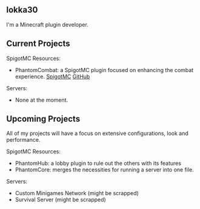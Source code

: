 ## lokka30
I'm a Minecraft plugin developer.

## Current Projects
SpigotMC Resources:
- PhantomCombat: a SpigotMC plugin focused on enhancing the combat experience. [SpigotMC](https://www.spigotmc.org/resources/%E2%9A%94-phantomcombat-%E2%9A%94-enhance-your-combat-experience.74060/) [GitHub](https://github.com/lokka30/PhantomCombat)

Servers:
- None at the moment.

## Upcoming Projects
All of my projects will have a focus on extensive configurations, look and performance.

SpigotMC Resources:
- PhantomHub: a lobby plugin to rule out the others with its features
- PhantomCore: merges the necessities for running a server into one file.

Servers:
- Custom Minigames Network (might be scrapped)
- Survival Server (might be scrapped)
